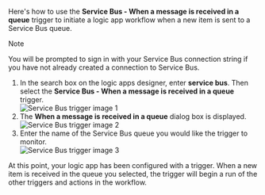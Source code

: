 Here's how to use the **Service Bus - When a message is received in a queue** trigger to initiate a logic app workflow when a new item is sent to a Service Bus queue.  

> [!NOTE]
> You will be prompted to sign in with your Service Bus connection string if you have not already created a connection to Service Bus.  
> 
> 

1. In the search box on the logic apps designer, enter **service bus**. Then select the **Service Bus - When a message is received in a queue** trigger.  
   ![Service Bus trigger image 1](https://docstestmedia1.blob.core.windows.net/azure-media/includes/media/connectors-create-api-servicebus/trigger-1.png)   
2. The **When a message is received in a queue** dialog box is displayed.  
   ![Service Bus trigger image 2](https://docstestmedia1.blob.core.windows.net/azure-media/includes/media/connectors-create-api-servicebus/trigger-2.png)   
3. Enter the name of the Service Bus queue you would like the trigger to monitor.   
   ![Service Bus trigger image 3](https://docstestmedia1.blob.core.windows.net/azure-media/includes/media/connectors-create-api-servicebus/trigger-3.png)   

At this point, your logic app has been configured with a trigger. When a new item is received in the queue you selected, the trigger will begin a run of the other triggers and actions in the workflow.    





